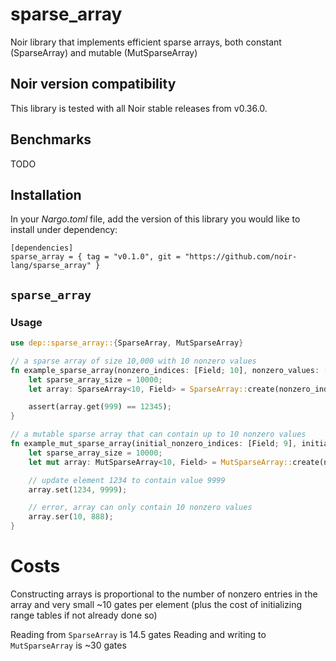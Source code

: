 # sparse_array

Noir library that implements efficient sparse arrays, both constant (SparseArray) and mutable (MutSparseArray)

## Noir version compatibility

This library is tested with all Noir stable releases from v0.36.0.

## Benchmarks

TODO

## Installation

In your _Nargo.toml_ file, add the version of this library you would like to install under dependency:

```
[dependencies]
sparse_array = { tag = "v0.1.0", git = "https://github.com/noir-lang/sparse_array" }
```

## `sparse_array`

### Usage

```rust
use dep::sparse_array::{SparseArray, MutSparseArray}

// a sparse array of size 10,000 with 10 nonzero values
fn example_sparse_array(nonzero_indices: [Field; 10], nonzero_values: [Field; 10]) {
    let sparse_array_size = 10000;
    let array: SparseArray<10, Field> = SparseArray::create(nonzero_indices, nonzero_values, sparse_array_size);

    assert(array.get(999) == 12345);
}

// a mutable sparse array that can contain up to 10 nonzero values
fn example_mut_sparse_array(initial_nonzero_indices: [Field; 9], initial_nonzero_values: [Field; 9]) {
    let sparse_array_size = 10000;
    let mut array: MutSparseArray<10, Field> = MutSparseArray::create(nonzero_indices, nonzero_values, sparse_array_size);

    // update element 1234 to contain value 9999
    array.set(1234, 9999);

    // error, array can only contain 10 nonzero values
    array.ser(10, 888);
}
```

# Costs

Constructing arrays is proportional to the number of nonzero entries in the array and very small ~10 gates per element (plus the cost of initializing range tables if not already done so)

Reading from `SparseArray` is 14.5 gates
Reading and writing to `MutSparseArray` is ~30 gates
